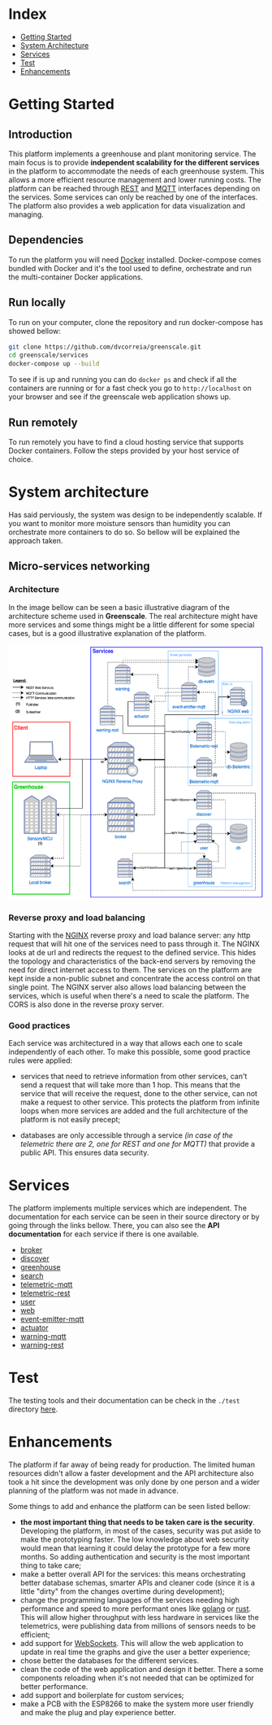 # Index

- [Getting Started](#Getting-Started)
- [System Architecture](#System-Architecture)
- [Services](#Services)
- [Test](#Test)
- [Enhancements](#Enhancements)

# Getting Started
## Introduction

This platform implements a greenhouse and plant monitoring service. The main focus is to provide __independent scalability for the different services__ in the platform to accommodate the needs of each greenhouse system. This allows a more efficient resource management and lower running costs. The platform can be reached through [REST](https://en.wikipedia.org/wiki/Representational_state_transfer) and [MQTT](mqtt.org/) interfaces depending on the services. Some services can only be reached by one of the interfaces. The platform also provides a web application for data visualization and managing.

## Dependencies

To run the platform you will need [Docker](https://www.docker.com/) installed. Docker-compose comes bundled with Docker and it's the tool used to define, orchestrate and run the multi-container Docker applications.

## Run locally

To run on your computer, clone the repository and run docker-compose has showed bellow:

```bash
git clone https://github.com/dvcorreia/greenscale.git
cd greenscale/services
docker-compose up --build
```

To see if is up and running you can do `docker ps` and check if all the containers are running or for a fast check you go to `http://localhost` on your browser and see if the greenscale web application shows up.

## Run remotely

To run remotely you have to find a cloud hosting service that supports Docker containers. Follow the steps provided by your host service of choice.

# System architecture

Has said perviously, the system was design to be independently scalable. If you want to monitor more moisture sensors than humidity you can orchestrate more containers to do so. So bellow will be explained the approach taken.

## Micro-services networking

### Architecture

In the image bellow can be seen a basic illustrative diagram of the architecture scheme used in __Greenscale__. The real architecture might have more services and some things might be a little different for some special cases, but is a good illustrative explanation of the platform.

<img src='./assets/architecture-diagram2.png' height='500px'/>

### Reverse proxy and load balancing

Starting with the [NGINX](https://www.nginx.com/) reverse proxy and load balance server: any http request that will hit one of the services need to pass through it. The NGINX looks at de url and redirects the request to the defined service.  This hides the topology and characteristics of the back-end servers by removing the need for direct internet access to them. The services on the platform are kept inside a non-public subnet and concentrate the access control on that single point. The NGINX server also allows load balancing between the services, which is useful when there's a need to scale the platform. The CORS is also done in the reverse proxy server.

### Good practices

Each service was architectured in a way that allows each one to scale independently of each other. To make this possible, some good practice rules were applied: 

- services that need to retrieve information from other services, can't send a request that will take more than 1 hop. This means that the service that will receive the request, done to the other service, can not make a request to other service. This protects the platform from infinite loops when more services are added and the full architecture of the platform is not easily precept;

- databases are only accessible through a service _(in case of the telemetric there are 2, one for REST and one for MQTT)_ that provide a public API. This ensures data security.


# Services

The platform implements multiple services which are independent. The documentation for each service can be seen in their source directory or by going through the links bellow. There, you can also see the __API documentation__ for each service if there is one available.

- [broker](./../services/broker/README.md)
- [discover](./../services/discover/README.md)
- [greenhouse](./../services/greenhouse/README.md)
- [search](./../services/search/README.md)
- [telemetric-mqtt](./../services/telemetric-mqtt/README.md)
- [telemetric-rest](./../services/telemetric-rest/README.md)
- [user](./../services/user/README.md)
- [web](./../services/web/README.md)
- [event-emitter-mqtt](./../services/event-emitter-mqtt/README.md)
- [actuator](./../services/actuator/README.md)
- [warning-mqtt](./../services/warning-mqtt/README.md)
- [warning-rest](./../services/warning-rest/README.md)

# Test

The testing tools and their documentation can be check in the `./test` directory [here](./../test/README.md).

# Enhancements

The platform if far away of being ready for production. The limited human resources didn't allow a faster development and the API architecture also took a hit since the development was only done by one person and a wider planning of the platform was not made in advance.

Some things to add and enhance the platform can be seen listed bellow:

- __the most important thing that needs to be taken care is the security__. Developing the platform, in most of the cases, security was put aside to make the prototyping faster. The low knowledge about web security would mean that learning it could delay the prototype for a few more months. So adding authentication and security is the most important thing to take care;
- make a better overall API for the services: this means orchestrating better database schemas, smarter APIs and cleaner code (since it is a little "dirty" from the changes overtime during development);
- change the programming languages of the services needing high performance and speed to more performant ones like [golang](https://golang.org/) or [rust](https://www.rust-lang.org/). This will allow higher throughput with less hardware in services like the telemetrics, were publishing data from millions of sensors needs to be efficient;
- add support for [WebSockets](https://developer.mozilla.org/en-US/docs/Web/API/WebSockets_API). This will allow the web application to update in real time the graphs and give the user a better experience;
- chose better the databases for the different services.
- clean the code of the web application and design it better. There a some components reloading when it's not needed that can be optimized for better performance.
- add support and boilerplate for custom services;
- make a PCB with the ESP8266 to make the system more user friendly and make the plug and play experience better.